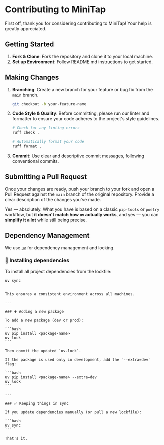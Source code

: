 # Contributing to MiniTap

First off, thank you for considering contributing to MiniTap! Your help is greatly appreciated.

## Getting Started

1.  **Fork & Clone**: Fork the repository and clone it to your local machine.
2.  **Set up Environment**: Follow README.md instructions to get started.

## Making Changes

1.  **Branching**: Create a new branch for your feature or bug fix from the `main` branch.
    ```bash
    git checkout -b your-feature-name
    ```
2.  **Code Style & Quality**: Before committing, please run our linter and formatter to ensure your code adheres to the project's style guidelines.

    ```bash
    # Check for any linting errors
    ruff check .

    # Automatically format your code
    ruff format .
    ```

3.  **Commit**: Use clear and descriptive commit messages, following conventional commits.

## Submitting a Pull Request

Once your changes are ready, push your branch to your fork and open a Pull Request against the `main` branch of the original repository. Provide a clear description of the changes you've made.

Yes — absolutely. What you have is based on a classic `pip-tools` or `poetry` workflow, but **it doesn't match how `uv` actually works**, and yes — you can **simplify it a lot** while still being precise.

## Dependency Management

We use [`uv`](https://github.com/astral-sh/uv) for dependency management and locking.

### 🔄 Installing dependencies

To install all project dependencies from the lockfile:

```bash
uv sync
```

````

This ensures a consistent environment across all machines.

---

### ➕ Adding a new package

To add a new package (dev or prod):

```bash
uv pip install <package-name>
uv lock
```

Then commit the updated `uv.lock`.

If the package is used only in development, add the `--extra=dev` flag:

```bash
uv pip install <package-name> --extra=dev
uv lock
```

---

### ✅ Keeping things in sync

If you update dependencies manually (or pull a new lockfile):

```bash
uv sync
```

That's it.
````

